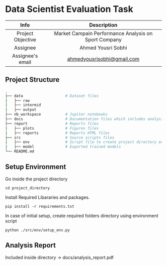 # Data Scientist Evaluation Task
| Info | Description |
|:-----:|:----------:|
| Project Objective | Market Campain Performance Analysis on Sport Company |
| Assignee | Ahmed Yousri Sobhi |
| Assignee's email | [ahmedyousrisobhi@gmail.com](ahmedyousrisobhi@gmail.com) |

## Project Structure
```bash
.
├── data                   # Dataset files
|   ├── raw
|   ├── intermid
|   ├── output
├── nb_workspace           # Jupiter notebooks
├── docs                   # Documentation files which includes analysis report
├── report                 # Reports files
|   ├── plots              # Figures files
|   ├── reports            # Reports HTML files
├── src                    # Source scripts files
|   ├── env                # Script file to create project directory environment
|   ├── model              # Exported trained models
└── README.md
```
## Setup Environment
Go inside the project directory
```
cd project_directory
```
Install Required Libararies and packages.
```
pip install -r requirements.txt
```

In case of initial setup, create required folders directory using environment script
```
python ./src/env/setup_env.py
```
## Analysis Report
Included inside directory -> docs/analysis_report.pdf